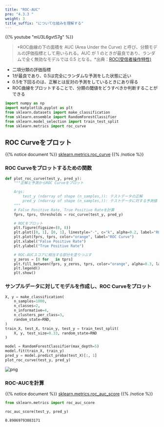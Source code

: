 ```yaml
---
title: "ROC-AUC"
pre: "4.3.3 "
weight: 3
title_suffix: "について仕組みを理解する"
---
```


{{% youtube "mU3L6gvt57g" %}}

> *ROC曲線の下の面積を AUC (Area Under the Curve) と呼び、分類モデルの評価指標として用いられる。AUC が 1 のときが最良であり、ランダムで全く無効なモデルでは 0.5 となる。*出典：[ROC(受信者操作特性)](https://ja.wikipedia.org/wiki/%E5%8F%97%E4%BF%A1%E8%80%85%E6%93%8D%E4%BD%9C%E7%89%B9%E6%80%A7)

- 二項分類の評価指標
- 1が最良であり、0.5は完全にランダムな予測をした状態に近い
- 0.5を下回るのは、正解とは反対の予測をしているときにあり得る
- ROC曲線をプロットすることで、分類の閾値をどうすべきか判断することができる


```python
import numpy as np
import matplotlib.pyplot as plt
from sklearn.datasets import make_classification
from sklearn.ensemble import RandomForestClassifier
from sklearn.model_selection import train_test_split
from sklearn.metrics import roc_curve
```

## ROC Curveをプロット
{{% notice document %}}
[sklearn.metrics.roc_curve](https://scikit-learn.org/stable/modules/generated/sklearn.metrics.roc_curve.html)
{{% /notice %}}

### ROC Curveをプロットするための関数


```python
def plot_roc_curve(test_y, pred_y):
    """正解と予測からROC Curveをプロット

    Args:
        test_y (ndarray of shape (n_samples,)): テストデータの正解
        pred_y (ndarray of shape (n_samples,)): テストデータに対する予測値
    """
    # False Positive Rate, True Positive Rateを計算
    fprs, tprs, thresholds = roc_curve(test_y, pred_y)

    # ROCをプロット
    plt.figure(figsize=(8, 8))
    plt.plot([0, 1], [0, 1], linestyle="-", c="k", alpha=0.2, label="ROC-AUC=0.5")
    plt.plot(fprs, tprs, color="orange", label="ROC Curve")
    plt.xlabel("False Positive Rate")
    plt.ylabel("True Positive Rate")

    # ROC-AUCスコアに相当する部分を塗りつぶす
    y_zeros = [0 for _ in tprs]
    plt.fill_between(fprs, y_zeros, tprs, color="orange", alpha=0.3, label="ROC-AUC")
    plt.legend()
    plt.show()
```

### サンプルデータに対してモデルを作成し、ROC Curveをプロット


```python
X, y = make_classification(
    n_samples=1000,
    n_classes=2,
    n_informative=4,
    n_clusters_per_class=3,
    random_state=RND,
)
train_X, test_X, train_y, test_y = train_test_split(
    X, y, test_size=0.33, random_state=RND
)

model = RandomForestClassifier(max_depth=5)
model.fit(train_X, train_y)
pred_y = model.predict_proba(test_X)[:, 1]
plot_roc_curve(test_y, pred_y)
```


    
![png](/images/eval/classification/ROC-AUC_files/ROC-AUC_6_0.png)
    


### ROC-AUCを計算
{{% notice document %}}
[sklearn.metrics.roc_auc_score](https://scikit-learn.org/stable/modules/generated/sklearn.metrics.roc_auc_score.html)
{{% /notice %}}


```python
from sklearn.metrics import roc_auc_score

roc_auc_score(test_y, pred_y)
```




    0.89069793083171


